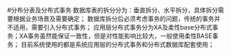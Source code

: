 #分布分表及分布式事务
数据库表的拆分分为：垂直拆分、水平拆分，具体拆分需要根据业务场景及需要确定；
数据库拆分后必须考虑事务的问题，传统的事务并不适用，需要引入分布式事务；
应用层分布式事务分为XA及柔性base分布式事务；XA事务虽然能保证一致性，但是对性能影响比较大，一般使用柔性BASE事务；
目前系统使用的都是系统应用层的分布式事务和分布式数据库配套使用；